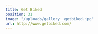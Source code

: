 ```yaml
---
title: Get Biked
position: 31
image: "/uploads/gallery__getbiked.jpg"
url: http://www.getbiked.com/
---
```


